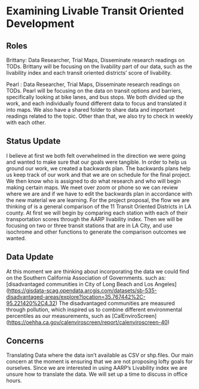 # Examining Livable Transit Oriented Development

## Roles
Brittany: Data Researcher, Trial Maps,  Disseminate research readings on TODs. Brittany will be focusing on the livability part of our data, such as the livability index and each transit oriented districts’ score of livability. 

Pearl : Data Researcher, Trial Maps, Disseminate research readings on TODs. Pearl will be focusing on the data on transit options and barriers, specifically looking at bike lanes, and bus stops.
We both divided up the work, and each individually found different data to focus and translated it into maps. We also have a shared folder to share data and important readings related to the topic. Other than that, we also try to check in weekly with each other. 

## Status Update 
I believe at first we both felt overwhelmed in the direction we were going and wanted to make sure that our goals were tangible. In order to help us ground our work, we created a backwards plan. The backwards plans help us keep track of our work and that we are on schedule for the final project. We then know who is assigned to do what research and who will begin making certain maps. We meet over zoom or phone so we can review where we are and if we have to edit the backwards plan in accordance with the new material we are learning. 
For the project proposal, the flow we are thinking of is a general comparison of the 11 Transit Oriented Districts in LA county. At first we will begin by comparing each station with each of their transportation scores through the AARP livability index. Then we will be focusing on two or three transit stations that are in LA City, and use isochrome and other functions to generate the comparison outcomes we wanted. 

## Data Update
At this moment we are thinking about incorporating the data we could find on the Southern California Association of Governments. such as: [disadvantaged communities in City of Long Beach and Los Angeles] (https://gisdata-scag.opendata.arcgis.com/datasets/sb-535-disadvantaged-areas/explore?location=35.767442%2C-95.221420%2C4.32) The disadvantaged communities are measured through pollution, which inspired us to combine different environmental percentiles as our measurements, such as [CalEnviroScreen] (https://oehha.ca.gov/calenviroscreen/report/calenviroscreen-40) 

## Concerns 
Translating Data where the data isn’t available as CSV or shp.files. Our main concern at the moment is ensuring that we are not proposing lofty goals for ourselves. Since we are interested in using AARP’s Livability index we are unsure how to translate the data. We will set up a time to discuss in office hours.

